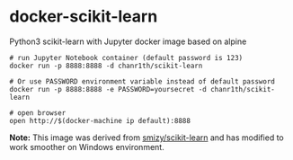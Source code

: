 # docker-scikit-learn

Python3 scikit-learn with Jupyter docker image based on alpine 


```
# run Jupyter Notebook container (default password is 123)
docker run -p 8888:8888 -d chanr1th/scikit-learn

# Or use PASSWORD environment variable instead of default password
docker run -p 8888:8888 -e PASSWORD=yoursecret -d chanr1th/scikit-learn

# open browser
open http://$(docker-machine ip default):8888
```

**Note:** This image was derived from [smizy/scikit-learn](/smizy/scikit-learn) and has modified to work smoother on Windows environment.